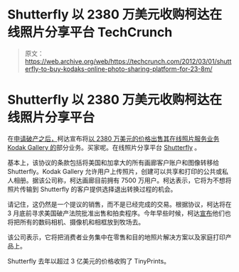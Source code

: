 # Shutterfly 以 2380 万美元收购柯达在线照片分享平台 TechCrunch

> 原文：<https://web.archive.org/web/https://techcrunch.com/2012/03/01/shutterfly-to-buy-kodaks-online-photo-sharing-platform-for-23-8m/>

# Shutterfly 以 2380 万美元收购柯达在线照片分享平台

在[申请破产之后，](https://web.archive.org/web/20221207110744/https://beta.techcrunch.com/2012/01/21/what-happened-to-kodaks-moment/)柯达宣布将[以 2380 万美元的价格出售其在线照片服务业务 Kodak Gallery 的](https://web.archive.org/web/20221207110744/http://www.businesswire.com/news/home/20120301006910/en/Kodak-Enters-Agreement-Proposed-Sale-Gallery-Photo)部分业务。买家呢。在线照片分享平台 [Shutterfly](https://web.archive.org/web/20221207110744/http://www.crunchbase.com/company/shutterfly) 。

基本上，该协议的条款包括将美国和加拿大的所有画廊客户账户和图像转移给 Shutterfly。Kodak Gallery 允许用户上传照片，创建可以共享和打印的公共或私人相册。据该公司称，柯达画廊目前拥有 7500 万用户。柯达表示，它将为不想将照片传输到 Shutterfly 的客户提供选择退出转换过程的机会。

请记住，这仍然是一个提议的销售，而不是已经完成的交易。根据协议，柯达将在 3 月底前寻求美国破产法院批准出售和拍卖程序。今年早些时候，柯达[宣布](https://web.archive.org/web/20221207110744/https://beta.techcrunch.com/2012/02/09/kodak-shutters-digital-camera-business-in-favor-of-licensing-photo-printing/)他们也将把所有的数码相机、摄像机和相框放到牧场去。

该公司表示，它将把消费者业务集中在零售和目的地照片解决方案以及家庭打印产品上。

Shutterfly 去年以超过 3 亿美元的价格收购了 TinyPrints。